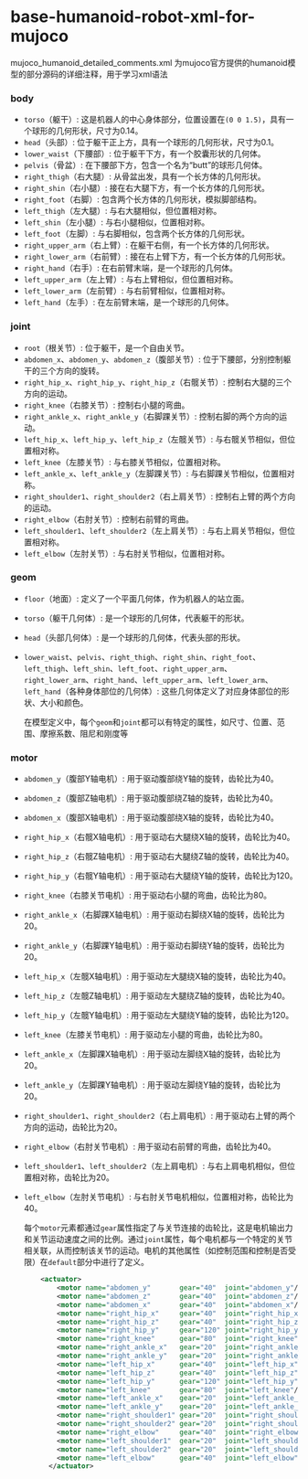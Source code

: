 # base-humanoid-robot-xml-for-mujoco


mujoco_humanoid_detailed_comments.xml 为mujoco官方提供的humanoid模型的部分源码的详细注释，用于学习xml语法

### body
- `torso`（躯干）: 这是机器人的中心身体部分，位置设置在`(0 0 1.5)`，具有一个球形的几何形状，尺寸为0.14。
- `head`（头部）: 位于躯干正上方，具有一个球形的几何形状，尺寸为0.1。
- `lower_waist`（下腰部）: 位于躯干下方，有一个胶囊形状的几何体。
- `pelvis`（骨盆）: 在下腰部下方，包含一个名为“butt”的球形几何体。
- `right_thigh`（右大腿）: 从骨盆出发，具有一个长方体的几何形状。
- `right_shin`（右小腿）: 接在右大腿下方，有一个长方体的几何形状。
- `right_foot`（右脚）: 包含两个长方体的几何形状，模拟脚部结构。
- `left_thigh`（左大腿）: 与右大腿相似，但位置相对称。
- `left_shin`（左小腿）: 与右小腿相似，位置相对称。
- `left_foot`（左脚）: 与右脚相似，包含两个长方体的几何形状。
- `right_upper_arm`（右上臂）: 在躯干右侧，有一个长方体的几何形状。
- `right_lower_arm`（右前臂）: 接在右上臂下方，有一个长方体的几何形状。
- `right_hand`（右手）: 在右前臂末端，是一个球形的几何体。
- `left_upper_arm`（左上臂）: 与右上臂相似，但位置相对称。
- `left_lower_arm`（左前臂）: 与右前臂相似，位置相对称。
- `left_hand`（左手）: 在左前臂末端，是一个球形的几何体。
### joint
- `root`（根关节）: 位于躯干，是一个自由关节。
- `abdomen_x`、`abdomen_y`、`abdomen_z`（腹部关节）: 位于下腰部，分别控制躯干的三个方向的旋转。
- `right_hip_x`、`right_hip_y`、`right_hip_z`（右髋关节）: 控制右大腿的三个方向的运动。
- `right_knee`（右膝关节）: 控制右小腿的弯曲。
- `right_ankle_x`、`right_ankle_y`（右脚踝关节）: 控制右脚的两个方向的运动。
- `left_hip_x`、`left_hip_y`、`left_hip_z`（左髋关节）: 与右髋关节相似，但位置相对称。
- `left_knee`（左膝关节）: 与右膝关节相似，位置相对称。
- `left_ankle_x`、`left_ankle_y`（左脚踝关节）: 与右脚踝关节相似，位置相对称。
- `right_shoulder1`、`right_shoulder2`（右上肩关节）: 控制右上臂的两个方向的运动。
- `right_elbow`（右肘关节）: 控制右前臂的弯曲。
- `left_shoulder1`、`left_shoulder2`（左上肩关节）: 与右上肩关节相似，但位置相对称。
- `left_elbow`（左肘关节）: 与右肘关节相似，位置相对称。
### geom
- `floor`（地面）: 定义了一个平面几何体，作为机器人的站立面。

- `torso`（躯干几何体）: 是一个球形的几何体，代表躯干的形状。

- `head`（头部几何体）: 是一个球形的几何体，代表头部的形状。

- `lower_waist`、`pelvis`、`right_thigh`、`right_shin`、`right_foot`、`left_thigh`、`left_shin`、`left_foot`、`right_upper_arm`、`right_lower_arm`、`right_hand`、`left_upper_arm`、`left_lower_arm`、`left_hand`（各种身体部位的几何体）: 这些几何体定义了对应身体部位的形状、大小和颜色。

  

  在模型定义中，每个`geom`和`joint`都可以有特定的属性，如尺寸、位置、范围、摩擦系数、阻尼和刚度等

### motor
- `abdomen_y`（腹部Y轴电机）: 用于驱动腹部绕Y轴的旋转，齿轮比为40。

- `abdomen_z`（腹部Z轴电机）: 用于驱动腹部绕Z轴的旋转，齿轮比为40。

- `abdomen_x`（腹部X轴电机）: 用于驱动腹部绕X轴的旋转，齿轮比为40。

- `right_hip_x`（右髋X轴电机）: 用于驱动右大腿绕X轴的旋转，齿轮比为40。

- `right_hip_z`（右髋Z轴电机）: 用于驱动右大腿绕Z轴的旋转，齿轮比为40。

- `right_hip_y`（右髋Y轴电机）: 用于驱动右大腿绕Y轴的旋转，齿轮比为120。

- `right_knee`（右膝关节电机）: 用于驱动右小腿的弯曲，齿轮比为80。

- `right_ankle_x`（右脚踝X轴电机）: 用于驱动右脚绕X轴的旋转，齿轮比为20。

- `right_ankle_y`（右脚踝Y轴电机）: 用于驱动右脚绕Y轴的旋转，齿轮比为20。

- `left_hip_x`（左髋X轴电机）: 用于驱动左大腿绕X轴的旋转，齿轮比为40。

- `left_hip_z`（左髋Z轴电机）: 用于驱动左大腿绕Z轴的旋转，齿轮比为40。

- `left_hip_y`（左髋Y轴电机）: 用于驱动左大腿绕Y轴的旋转，齿轮比为120。

- `left_knee`（左膝关节电机）: 用于驱动左小腿的弯曲，齿轮比为80。

- `left_ankle_x`（左脚踝X轴电机）: 用于驱动左脚绕X轴的旋转，齿轮比为20。

- `left_ankle_y`（左脚踝Y轴电机）: 用于驱动左脚绕Y轴的旋转，齿轮比为20。

- `right_shoulder1`、`right_shoulder2`（右上肩电机）: 用于驱动右上臂的两个方向的运动，齿轮比为20。

- `right_elbow`（右肘关节电机）: 用于驱动右前臂的弯曲，齿轮比为40。

- `left_shoulder1`、`left_shoulder2`（左上肩电机）: 与右上肩电机相似，但位置相对称，齿轮比为20。

- `left_elbow`（左肘关节电机）: 与右肘关节电机相似，位置相对称，齿轮比为40。

  

  每个`motor`元素都通过`gear`属性指定了与关节连接的齿轮比，这是电机输出力和关节运动速度之间的比例。通过`joint`属性，每个电机都与一个特定的关节相关联，从而控制该关节的运动。电机的其他属性（如控制范围和控制是否受限）在`default`部分中进行了定义。
  
  ```xml
      <actuator>
          <motor name="abdomen_y"       gear="40"  joint="abdomen_y"/>
          <motor name="abdomen_z"       gear="40"  joint="abdomen_z"/>
          <motor name="abdomen_x"       gear="40"  joint="abdomen_x"/>
          <motor name="right_hip_x"     gear="40"  joint="right_hip_x"/>
          <motor name="right_hip_z"     gear="40"  joint="right_hip_z"/>
          <motor name="right_hip_y"     gear="120" joint="right_hip_y"/>
          <motor name="right_knee"      gear="80"  joint="right_knee"/>
          <motor name="right_ankle_x"   gear="20"  joint="right_ankle_x"/>
          <motor name="right_ankle_y"   gear="20"  joint="right_ankle_y"/>
          <motor name="left_hip_x"      gear="40"  joint="left_hip_x"/>
          <motor name="left_hip_z"      gear="40"  joint="left_hip_z"/>
          <motor name="left_hip_y"      gear="120" joint="left_hip_y"/>
          <motor name="left_knee"       gear="80"  joint="left_knee"/>
          <motor name="left_ankle_x"    gear="20"  joint="left_ankle_x"/>
          <motor name="left_ankle_y"    gear="20"  joint="left_ankle_y"/>
          <motor name="right_shoulder1" gear="20"  joint="right_shoulder1"/>
          <motor name="right_shoulder2" gear="20"  joint="right_shoulder2"/>
          <motor name="right_elbow"     gear="40"  joint="right_elbow"/>
          <motor name="left_shoulder1"  gear="20"  joint="left_shoulder1"/>
          <motor name="left_shoulder2"  gear="20"  joint="left_shoulder2"/>
          <motor name="left_elbow"      gear="40"  joint="left_elbow"/>
        </actuator>
  ```
  
  